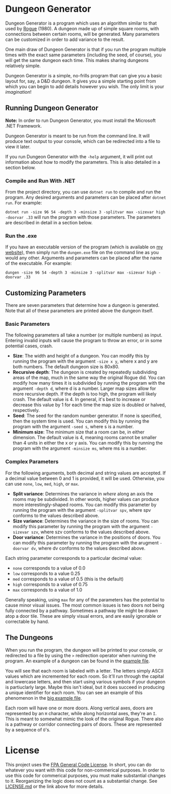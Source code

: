 # Dungeon Generator

Dungeon Generator is a program which uses an algorithm similar to that used by [Rogue](https://en.wikipedia.org/wiki/Rogue_(video_game)) (1980). A dungeon made up of simple square rooms, with connections between certain rooms, will be generated. Many parameters can be customized in order to add variance to the result.

One main draw of Dungeon Generator is that if you run the program multiple times with the exact same parameters (including the seed, of course), you will get the same dungeon each time. This makes sharing dungeons relatively simple.

Dungeon Generator is a simple, no-frills program that can give you a basic layout for, say, a D&D dungeon. It gives you a simple starting point from which you can begin to add details however you wish. The only limit is your *imagination*!

## Running Dungeon Generator

**Note:** In order to run Dungeon Generator, you must install the Microsoft .NET Framework.

Dungeon Generator is meant to be run from the command line. It will produce text output to your console, which can be redirected into a file to view it later.

If you run Dungeon Generator with the ```-help``` argument, it will print out information about how to modify the parameters. This is also detailed in a section below.

### Compile and Run With .NET

From the project directory, you can use ```dotnet run``` to compile and run the program. Any desired arguments and parameters can be placed after ```dotnet run```. For example:

```dotnet run -size 96 54 -depth 3 -minsize 3 -splitvar max -sizevar high -doorvar .33``` will run the program with those parameters. The parameters are described in detail in a section below.

### Run the .exe

If you have an executable version of the program (which is available on [my website](https://www.jordanknapp.net)), then simply run the ```dungen.exe``` file on the command line as you would any other. Arguments and parameters can be placed after the name of the executable. For example:

```dungen -size 96 54 -depth 3 -minsize 3 -splitvar max -sizevar high -doorvar .33```

## Customizing Parameters

There are seven parameters that determine how a dungeon is generated. Note that all of these parameters are printed above the dungeon itself.

### Basic Parameters

The following parameters all take a number (or multiple numbers) as input. Entering invalid inputs will cause the program to throw an error, or in some potential cases, crash.

- **Size**: The width and height of a dungeon. You can modify this by running the program with the argument ```-size x y```, where x and y are both numbers. The default dungeon size is 80x80.
- **Recursive depth**: The dungeon is created by repeatedly subdividing areas of the map, much in the same way the original Rogue did. You can modify how many times it is subdivided by running the program with the argument ```-depth d```, where d is a number. Larger map sizes allow for more recursive depth. If the depth is too high, the program will likely crash. The default value is 4. In general, it's best to increase or decrease this value by 1 for each time the map size is doubled or halved, respectively.
- **Seed**: The seed for the random number generator. If none is specified, then the system time is used. You can modify this by running the program with the argument ```-seed s```, where s is a number.
- **Minimum size**: The minimum size that a room can be, in either dimension. The default value is 4, meaning rooms cannot be smaller than 4 units in either the x or y axis. You can modify this by running the program with the argument ```-minsize ms```, where ms is a number.

### Complex Parameters

For the following arguments, both decimal and string values are accepted. If a decimal value between 0 and 1 is provided, it will be used. Otherwise, you can use ```none```, ```low```, ```med```, ```high```, or ```max```.

- **Split variance**: Determines the variance in *where* along an axis the rooms may be subdivided. In other words, higher values can produce more interestingly-shaped rooms. You can modify this parameter by running the program with the argument ```-splitvar spv```, where spv conforms to the values described above.
- **Size variance**: Determines the variance in the size of rooms. You can modify this parameter by running the program with the argument ```-sizevar szv```, where szv conforms to the values described above.
- **Door variance**: Determines the variance in the positions of doors. You can modify this parameter by running the program with the arugment ```-doorvar dv```, where dv conforms to the values described above.

Each string parameter corresponds to a particular decimal value:

- ```none``` corresponds to a value of 0.0
- ```low``` corresponds to a value 0.25
- ```med``` corresponds to a value of 0.5 (this is the default)
- ```high``` corresponds to a value of 0.75
- ```max``` corresponds to a value of 1.0

Generally speaking, using ```max``` for any of the parameters has the potential to cause minor visual issues. The most common issues is two doors not being fully connected by a pathway. Sometimes a pathway tile might be drawn atop a door tile. These are simply visual errors, and are easily ignorable or correctable by hand.

## The Dungeons

When you run the program, the dungeon will be printed to your console, or redirected to a file by using the ```>``` redirection operator when running the program. An example of a dungeon can be found in the [example file](example.txt).

You will see that each room is labeled with a letter. The letters simply ASCII values which are incremented for each room. So it'll run through the capital and lowercase letters, and then start using various symbols if your dungeon is partiuclarly large. Maybe this isn't ideal, but it does succeed in producing a unique identifier for each room. You can see an example of this phenomenon in the [big example file](big.txt).

Each room will have one or more doors. Along vertical axes, doors are represented by an ```H``` character, while along horizontal axes, they're an ```I```. This is meant to somewhat mimic the look of the original Rogue. There also is a pathway or corridor connecting pairs of doors. These are represented by a sequence of ```O```'s.

# License

This project uses the [FPA General Code License](https://about.fairfieldprogramming.org/licenses/code/). In short, you can do whatever you want with this code for non-commerical purposes. In order to use this code for commerical purposes, you must make substantial changes to it. Reorganizing the logic does not count as a substantial change. See [LICENSE.md](LICENSE.md) or the link above for more details.